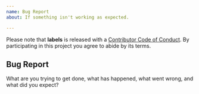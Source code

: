 ```yaml
---
name: Bug Report
about: If something isn't working as expected.

---
```


Please note that **labels** is released with a [Contributor Code of Conduct][code of conduct]. By participating in this project you agree to abide by its terms.

[code of conduct]: /CODE_OF_CONDUCT.md

## Bug Report

What are you trying to get done, what has happened, what went wrong, and what did you expect?
